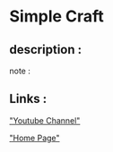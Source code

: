 # Simple Craft


## description :

note :




## Links :
["Youtube Channel"](https://www.youtube.com/channel/UC-_DDdI316_BYs7HlO260OA)

["Home Page"](https://github.com/Light974-M/UnityPersonalDataBank)

